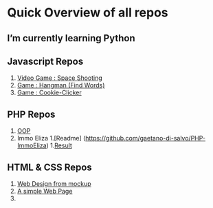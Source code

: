 # Quick Overview of all repos

## I’m currently learning Python

## Javascript Repos
 1. [Video Game : Space Shooting](https://gaetano-di-salvo.github.io/js-video-game-space-shooting/)
 1. [Game : Hangman (Find Words)](https://gaetano-di-salvo.github.io/js-game-find-word/)
 1. [Game : Cookie-Clicker](https://)
 
 
## PHP Repos
 1. [OOP](https://github.com/gaetano-di-salvo/php-oop)
 1. Immo Eliza
    1.[Readme] (https://github.com/gaetano-di-salvo/PHP-ImmoEliza)
    1.[Result](https://immoeliza.herokuapp.com/)
  

## HTML & CSS Repos
 1. [Web Design from mockup](https://gaetano-di-salvo.github.io/web-design-from-mockup-ppds/)
 1. [A simple Web Page](https://gaetano-di-salvo.github.io/page-fictive/)
 1. [](https://)
 

 

